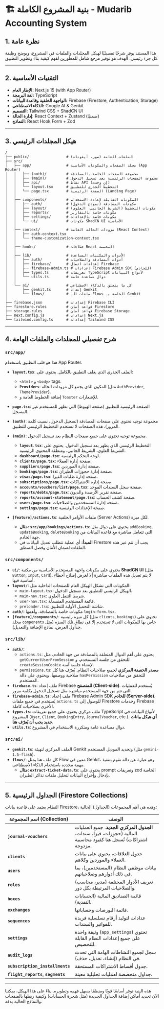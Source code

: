 # 🏗️ بنية المشروع الكاملة - Mudarib Accounting System

## 1. نظرة عامة

هذا المستند يوفر شرحًا تفصيليًا لهيكل المجلدات والملفات في المشروع، ويوضح وظيفة كل جزء رئيسي. الهدف هو توفير مرجع شامل للمطورين لفهم كيفية بناء وتطوير التطبيق.

---

## 2. التقنيات الأساسية

*   **الإطار العام:** Next.js 15 (with App Router)
*   **لغة البرمجة:** TypeScript
*   **الواجهة الخلفية وقاعدة البيانات:** Firebase (Firestore, Authentication, Storage)
*   **الذكاء الاصطناعي:** Google AI & Genkit
*   **التصميم:** Tailwind CSS + ShadCN UI
*   **إدارة الحالة:** React Context + Zustand (ضمنيًا)
*   **النماذج:** React Hook Form + Zod

---

## 3. هيكل المجلدات الرئيسي

```
/
├── public/                 # الملفات العامة (صور، أيقونات)
├── src/
│   ├── app/                # مجلد الصفحات والمكونات الأساسية (App Router)
│   │   ├── (auth)/         # مجموعة الصفحات الخاصة بالمصادقة
│   │   ├── (main)/         # مجموعة الصفحات الرئيسية بعد تسجيل الدخول
│   │   ├── api/            # نقاط API (إن وجدت)
│   │   └── layout.tsx      # التخطيط الجذري للتطبيق
│   │   └── page.tsx        # الصفحة الرئيسية (Landing Page)
│   │
│   ├── components/         # المكونات القابلة لإعادة الاستخدام
│   │   ├── auth/           # مكونات المصادقة (نموذج الدخول)
│   │   ├── layout/         # مكونات التخطيط (الشريط الجانبي، العلوي)
│   │   ├── reports/        # مكونات خاصة بالتقارير
│   │   ├── settings/       # مكونات خاصة بالإعدادات
│   │   └── ui/             # مكونات ShadCN UI الأساسية
│   │
│   ├── context/            # مزودات الحالة العامة (React Context)
│   │   ├── auth-context.tsx
│   │   └── theme-customization-context.tsx
│   │
│   ├── hooks/              # خطافات React المخصصة
│   │
│   ├── lib/                # الأدوات والمكتبات المساعدة
│   │   ├── auth/           # أدوات المصادقة والصلاحيات
│   │   ├── firebase/       # إعدادات اتصال Firebase
│   │   ├── firebase-admin.ts # إعدادات Firebase Admin SDK (للخادم)
│   │   ├── types.ts        # تعريفات TypeScript لأنواع البيانات
│   │   └── utils.ts        # دوال مساعدة عامة
│   │
│   └── ai/                 # كل ما يتعلق بالذكاء الاصطناعي
│       ├── genkit.ts       # إعداد Genkit
│       └── flows/          # ملفات الـ Flows الخاصة بـ Genkit
│
├── firebase.json           # إعدادات Firebase CLI
├── firestore.rules         # قواعد أمان Firestore
├── storage.rules           # قواعد أمان Firebase Storage
├── next.config.js          # إعدادات Next.js
└── tailwind.config.ts      # إعدادات Tailwind CSS
```

---

## 4. شرح تفصيلي للمجلدات والملفات الهامة

### **`src/app/`**

هذا هو قلب التطبيق باستخدام App Router.

*   **`layout.tsx`**: الملف الجذري الذي يغلف التطبيق بالكامل. يحتوي على:
    *   `<html>` و `<body>` tags.
    *   **`Providers`**: المكون الذي يجمع كل مزودات الحالة (مثل `AuthProvider`, `ThemeProvider`).
    *   إضافة الخطوط العامة و `Toaster` للإشعارات.

*   **`page.tsx`**: الصفحة الرئيسية للتطبيق (صفحة الهبوط) التي تظهر للمستخدم غير المسجل.

*   **`(auth)`**: مجموعة توجيه تحتوي على صفحات المصادقة (تسجيل الدخول، نسيت كلمة المرور). هذه الصفحات لا تستخدم التخطيط الرئيسي للتطبيق.

*   **`(main)`**: مجموعة توجيه تحتوي على جميع صفحات النظام بعد تسجيل الدخول.
    *   **`layout.tsx`**: التخطيط الرئيسي الذي يظهر بعد تسجيل الدخول. يحتوي على الشريط العلوي، الشريط الجانبي، ومنطقة المحتوى الرئيسية.
    *   **`dashboard/page.tsx`**: لوحة التحكم الرئيسية.
    *   **`clients/page.tsx`**: صفحة إدارة العملاء.
    *   **`suppliers/page.tsx`**: صفحة إدارة الموردين.
    *   **`bookings/page.tsx`**: صفحة إدارة حجوزات الطيران.
    *   **`visas/page.tsx`**: صفحة إدارة طلبات الفيزا.
    *   **`subscriptions/page.tsx`**: صفحة إدارة الاشتراكات.
    *   **`accounts/vouchers/list/page.tsx`**: صفحة سجل السندات الموحد.
    *   **`reports/debts/page.tsx`**: صفحة تقرير الأرصدة والديون.
    *   **`reports/account-statement/page.tsx`**: صفحة كشف الحساب.
    *   **`users/page.tsx`**: صفحة إدارة المستخدمين والصلاحيات.
    *   **`settings/page.tsx`**: صفحة الإعدادات الرئيسية.

*   **`[feature]/actions.ts`**: ملفات الأوامر الخلفية (Server Actions) لكل ميزة.
    *   **مثال: `src/app/bookings/actions.ts`**: يحتوي على دوال مثل `addBooking`, `updateBooking`, `deleteBooking` التي تتعامل مباشرة مع قاعدة البيانات من جهة الخادم.
    *   **المبدأ:** أي عملية تتطلب تعديل البيانات في Firestore يجب أن تتم عبر هذه الملفات لضمان الأمان وفصل المنطق.

### **`src/components/`**

*   **`ui/`**: يحتوي على مكونات واجهة المستخدم الأساسية من مكتبة **ShadCN UI** (مثل `Button`, `Input`, `Card`). لا يتم تعديل هذه الملفات مباشرة إلا لغرض إصلاح أخطاء أساسية فيها.
*   **`layout/`**: المكونات التي تشكل الهيكل العام للصفحات الداخلية مثل:
    *   `main-layout.tsx`: الهيكل الرئيسي للتطبيق بعد تسجيل الدخول.
    *   `main-nav.tsx`: شريط التنقل العلوي.
    *   `user-nav.tsx`: قائمة المستخدم المنسدلة.
    *   `preloader.tsx`: شاشة التحميل الأولية للتطبيق.
*   **`auth/`**: مكونات خاصة بالمصادقة، وأهمها `login-form.tsx`.
*   **`[feature]/components/`**: كل ميزة رئيسية (مثل `clients`, `bookings`) تحتوي على مجلد `components` خاص بها للمكونات التي لا تستخدم إلا في نطاق تلك الميزة (مثل جداول العرض، نماذج الإضافة والتعديل).

### **`src/lib/`**

*   **`auth/`**:
    *   `actions.ts`: يحتوي على أهم الدوال المتعلقة بالمصادقة من جهة الخادم، مثل `getCurrentUserFromSession` للتحقق من جلسة المستخدم، و `createSessionCookie` لإنشاء جلسة آمنة.
    *   `permissions.ts`: **مصدر الحقيقة المركزي** لجميع صلاحيات النظام. يُعرّف هنا كل صلاحية ووصفها، ويحتوي على دالة `hasPermission` للتحقق من صلاحيات المستخدم.
*   **`firebase.ts`**: ملف إعداد Firebase **للمتصفح (Client-side)**. يُستخدم للعمليات التي تتم من جهة المستخدم مباشرة مثل تسجيل الدخول بكلمة مرور.
*   **`firebase-admin.ts`**: ملف إعداد Firebase Admin SDK **للخادم (Server-side)**. يُستخدم في جميع ملفات `actions.ts` للوصول إلى Firestore وخدمات Firebase الأخرى بصلاحيات كاملة.
*   **`types.ts`**: ملف مركزي يحتوي على جميع تعريفات TypeScript لأنواع البيانات في المشروع (`User`, `Client`, `BookingEntry`, `JournalVoucher`, etc.). **أي هيكل بيانات جديد يجب أن يُعرّف هنا.**
*   **`utils.ts`**: دوال مساعدة عامة ومتكررة الاستخدام في المشروع.

### **`src/ai/`**

*   **`genkit.ts`**: الملف المركزي لتهيئة Genkit وتحديد الموديل المستخدم (مثل `gemini-1.5-flash`).
*   **`flows/`**: كل ملف هنا يمثل Flow معين في Genkit، وهو عبارة عن دالة تقوم بتنفيذ مهمة محددة باستخدام الذكاء الاصطناعي.
    *   **مثال: `extract-ticket-data.ts`**: يحتوي على prompt وتعريفات zod الخاصة بإدخال وإخراج البيانات لتحليل ملفات تذاكر الطيران.

---

## 5. الجداول الرئيسية (Firestore Collections)

النظام يعتمد على قاعدة بيانات Firestore، وهذه هي أهم المجموعات (الجداول) الحالية:

| اسم المجموعة (Collection)         | الوصف                                                                                                              |
| ---------------------------------- | ------------------------------------------------------------------------------------------------------------------ |
| **`journal-vouchers`**             | **الجدول المركزي الجديد**. جميع العمليات المالية (حجوزات، فيزا، سندات، اشتراكات) تُسجل هنا كقيود محاسبية مزدوجة. |
| **`clients`**                      | جدول العلاقات، يحتوي على بيانات العملاء والموردين وكلاهم.                                                           |
| **`users`**                        | بيانات موظفي النظام (المستخدمين)، بما في ذلك أدوارهم وصلاحياتهم.                                                  |
| **`roles`**                        | تعريف الأدوار المختلفة (مدير، محاسب) والصلاحيات المرتبطة بكل دور.                                                   |
| **`boxes`**                        | قائمة الصناديق المالية (الحسابات النقدية).                                                                          |
| **`exchanges`**                    | قائمة البورصات وحساباتها.                                                                                           |
| **`sequences`**                    | عدادات لتوليد أرقام تسلسلية فريدة للفواتير والسندات.                                                              |
| **`settings`**                     | وثيقة واحدة (`app_settings`) تحتوي على جميع إعدادات النظام القابلة للتخصيص.                                       |
| **`audit_logs`**                   | سجل لجميع النشاطات الهامة التي تحدث في النظام (إنشاء، تعديل، حذف).                                               |
| **`subscription_installments`**    | جدول أقساط الاشتراكات المستحقة.                                                                                    |
| **`flight_reports`**, **`segments`** | جداول متخصصة لعمليات تحليلية معينة.                                                                               |

---

هذه البنية توفر أساسًا قويًا ومنظمًا يسهل فهمه وتطويره. بناءً على هذا الهيكل، يمكننا الآن تحديد أماكن إضافة الجداول الجديدة (مثل شجرة الحسابات) وكيفية ربطها بالصفحات والنماذج الحالية بدقة.
